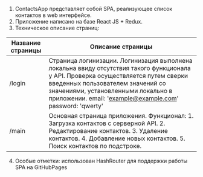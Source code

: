 1. ContactsApp представляет собой SPA, реализующее список контактов в web интерфейсе.
2. Приложение написано на базе React JS + Redux.
3. Техническое описание страниц:

Название страницы  | Описание страницы
----------------|----------------------
/login       | Страница логинизации. Логинизация выполнена локальна ввиду отсутствия такого функционала у API. Проверка осуществляется путем сверки введенных пользователем значений со значениями, установленными локально в приложении. email: 'example@example.com' password: 'qwerty'
/main        | Основная страница приложения. Функционал: 1. Загрузка контактов с серверной API. 2. Редактирование контактов. 3. Удаление контактов. 4. Добавление новых контактов. 5. Поиск контактов по подстроке. 

4. Особые отметки: использован HashRouter для поддержки работы SPA на GitHubPages
